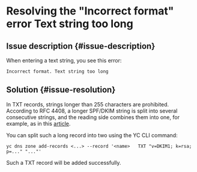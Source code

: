 # Resolving the "Incorrect format" error Text string too long


## Issue description {#issue-description}

When entering a text string, you see this error:
```
Incorrect format. Text string too long
```

## Solution {#issue-resolution}

In TXT records, strings longer than 255 characters are prohibited. According to RFC 4408, a longer SPF/DKIM string is split into several consecutive strings, and the reading side combines them into one, for example, as in this [article](https://kb.isc.org/docs/aa-00356).

You can split such a long record into two using the YC CLI command:
```
yc dns zone add-records <...> --record '<name> ￼ TXT "v=DKIM1; k=rsa; p=..." "..."'
```

Such a TXT record will be added successfully.